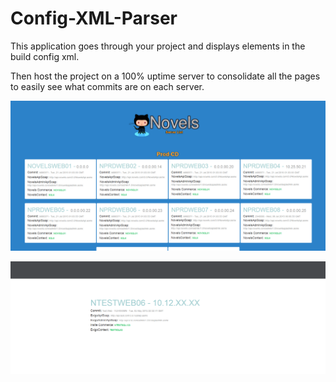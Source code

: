 # Config-XML-Parser
This application goes through your project and displays elements in the build config xml.

Then host the project on a 100% uptime server to consolidate all the pages to easily see what commits are
on each server.

![Picture](https://github.com/codeNovels/Config-XML-Parser/blob/master/novelsserverlist.PNG)

![Picture](https://github.com/codeNovels/Config-XML-Parser/blob/master/verifycheckimage.PNG)
